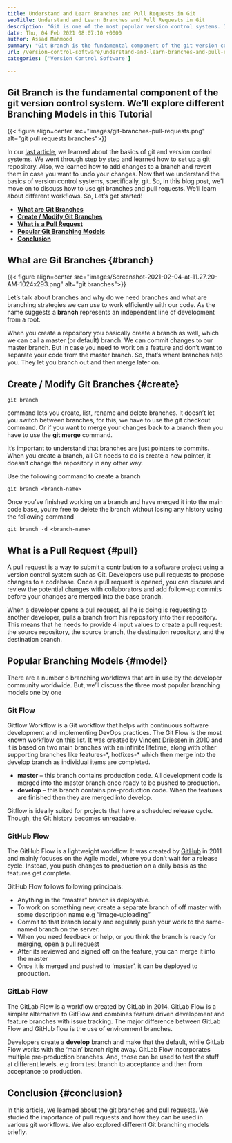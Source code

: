 ```yaml
---
title: Understand and Learn Branches and Pull Requests in Git
seoTitle: Understand and Learn Branches and Pull Requests in Git
description: "Git is one of the most popular version control systems. In this articl ewe'll understand how to use git branches and pull requests."
date: Thu, 04 Feb 2021 08:07:10 +0000
author: Assad Mahmood
summary: "Git Branch is the fundamental component of the git version control system. We'll explore different Branching Models in this Tutorial"
url: /version-control-software/understand-and-learn-branches-and-pull-requests-in-git/
categories: ['Version Control Software']

---
```

## Git Branch is the fundamental component of the git version control system. We’ll explore different Branching Models in this Tutorial

{{< figure align=center src="images/git-branches-pull-requests.png" alt="git pull requests branches">}}  

In our [last article][1], we learned about the basics of git and version control systems. We went through step by step and learned how to set up a git repository. Also, we learned how to add changes to a branch and revert them in case you want to undo your changes. Now that we understand the basics of version control systems, specifically, git. So, in this blog post, we’ll move on to discuss how to use git branches and pull requests. We’ll learn about different workflows. So, Let’s get started!

  * **[What are Git Branches][2]**
  * **[Create / Modify Git Branches][3]**
  * **[What is a Pull Request][4]**
  * **[Popular Git Branching Models][5]**
  * [**Conclusion**][6]

## What are Git Branches {#branch}

{{< figure align=center src="images/Screenshot-2021-02-04-at-11.27.20-AM-1024x293.png" alt="git branches">}}  

Let’s talk about branches and why do we need branches and what are branching strategies we can use to work efficiently with our code. As the name suggests a **branch** represents an independent line of development from a root. 

When you create a repository you basically create a branch as well, which we can call a master (or default) branch. We can commit changes to our master branch. But in case you need to work on a feature and don’t want to separate your code from the master branch. So, that’s where branches help you. They let you branch out and then merge later on. 

## Create / Modify Git Branches {#create}


```
git branch
```


command lets you create, list, rename and delete branches. It doesn’t let you switch between branches, for this, we have to use the git checkout command. Or if you want to merge your changes back to a branch then you have to use the **git merge** command.

It’s important to understand that branches are just pointers to commits. When you create a branch, all Git needs to do is create a new pointer, it doesn’t change the repository in any other way. 

Use the following command to create a branch


```
git branch <branch-name>
```


Once you’ve finished working on a branch and have merged it into the main code base, you’re free to delete the branch without losing any history using the following command


```
git branch -d <branch-name>
```


## What is a Pull Request {#pull}

A pull request is a way to submit a contribution to a software project using a version control system such as Git. Developers use pull requests to propose changes to a codebase. Once a pull request is opened, you can discuss and review the potential changes with collaborators and add follow-up commits before your changes are merged into the base branch.

When a developer opens a pull request, all he is doing is requesting to another developer, pulls a branch from his repository into their repository. This means that he needs to provide 4 input values to create a pull request: the source repository, the source branch, the destination repository, and the destination branch.

## Popular Branching Models {#model}

There are a number o branching workflows that are in use by the developer community worldwide. But, we’ll discuss the three most popular branching models one by one

### Git Flow

Gitflow Workflow is a Git workflow that helps with continuous software development and implementing DevOps practices. The Git Flow is the most known workflow on this list. It was created by [Vincent Driessen in 2010][7] and it is based on two main branches with an infinite lifetime, along with other supporting branches like features-\*, hotfixes-\* which then merge into the develop branch as individual items are completed.

  * **master** – this branch contains production code. All development code is merged into the master branch once ready to be pushed to production.
  * **develop** – this branch contains pre-production code. When the features are finished then they are merged into develop.

Gitflow is ideally suited for projects that have a scheduled release cycle. Though, the Git history becomes unreadable.

### GitHub Flow

The GitHub Flow is a lightweight workflow. It was created by [GitHub][8] in 2011 and mainly focuses on the Agile model, where you don’t wait for a release cycle. Instead, you push changes to production on a daily basis as the features get complete. 

GitHub Flow follows following principals: 

  * Anything in the “master” branch is deployable.
  * To work on something new, create a separate branch of off master with some description name e.g “image-uploading”
  * Commit to that branch locally and regularly push your work to the same-named branch on the server.
  * When you need feedback or help, or you think the branch is ready for merging, open a [pull request][4]
  * After its reviewed and signed off on the feature, you can merge it into the master
  * Once it is merged and pushed to ‘master’, it can be deployed to production.

### GitLab Flow

The GitLab Flow is a workflow created by GitLab in 2014. GitLab Flow is a simpler alternative to GitFlow and combines feature driven development and feature branches with issue tracking. The major difference between GitLab Flow and GitHub flow is the use of environment branches. 

Developers create a **develop** branch and make that the default, while GitLab Flow works with the ‘main’ branch right away. GitLab Flow incorporates multiple pre-production branches. And, those can be used to test the stuff at different levels. e.g from test branch to acceptance and then from acceptance to production.

## Conclusion {#conclusion}

In this article, we learned about the git branches and pull requests. We studied the importance of pull requests and how they can be used in various git workflows. We also explored different Git branching models briefly.

 [1]: https://blog.containerize.com/2021/01/08/guide-to-version-control-and-source-code-management-using-git/
 [2]: #branch
 [3]: #create
 [4]: #pull
 [5]: #model
 [6]: #conclusion
 [7]: https://nvie.com/posts/a-successful-git-branching-model/
 [8]: http://scottchacon.com/2011/08/31/github-flow.html